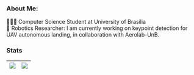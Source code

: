 ### About Me:
👩🏻‍🎓 Computer Science Student at University of Brasília <br>
🤖 Robotics Researcher: I am currently working on keypoint detection for UAV autonomous landing, in collaboration with Aerolab-UnB.


### Stats

<!-- | ![](http://github-profile-summary-cards.vercel.app/api/cards/stats?username=Suyannesara&theme=nord_dark) -->
<!-- ![](http://github-profile-summary-cards.vercel.app/api/cards/repos-per-language?username=Suyannesara&hide=Html&theme=nord_dark) -->
<!-- | :-: | :-: | :-: | -->

<!-- ![](http://github-profile-summary-cards.vercel.app/api/cards/profile-details?username=Suyannesara&theme=nord_dark) -->

| ![](http://github-profile-summary-cards.vercel.app/api/cards/most-commit-language?username=Suyannesara&theme=nord_dark) | ![](https://github-readme-stats-wheat-one-23.vercel.app?user=Suyannesara&hide_border=true&date_format=M%20j%5B%2C%20Y%5D&background=2D3742&stroke=2D3742&ring=6bbbca&fire=6bbbca&currStreakNum=fff&sideNums=6bbbca&currStreakLabel=6bbbca&sideLabels=fff&dates=fff) |
| :-: | :-: | 

<!-- ![](https://github-readme-stats.vercel.app/api?username=suyannesara&theme=highcontrast&hide_border=true&include_all_commits=true&count_private=true)<br/> -->
<!-- ![](https://github-readme-streak-stats.herokuapp.com/?user=suyannesara&theme=highcontrast&hide_border=true)<br/> -->
<!-- ![](https://github-readme-stats.vercel.app/api/top-langs/?username=Suyannesara&theme=highcontrast&hide_border=true&include_all_commits=true&count_private=true&layout=compact) -->
<!-- [![](https://visitcount.itsvg.in/api?id=Suyannesara&icon=3&color=8)](https://visitcount.itsvg.in) -->

<!-- Proudly created with GPRM ( https://gprm.itsvg.in ) -->


